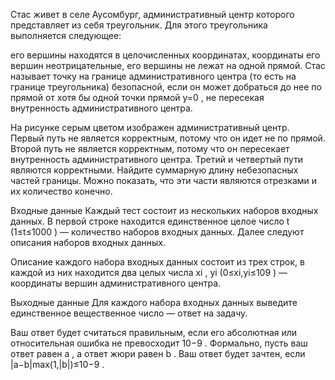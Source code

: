 ﻿Стас живет в селе Аусомбург, административный центр которого представляет из себя треугольник. Для этого треугольника выполняется следующее:

его вершины находятся в целочисленных координатах,
координаты его вершин неотрицательные,
его вершины не лежат на одной прямой.
Стас называет точку на границе административного центра (то есть на границе треугольника) безопасной, если он может добраться до нее по прямой от хотя бы одной точки прямой y=0
, не пересекая внутренность административного центра.

На рисунке серым цветом изображен административный центр. Первый путь не является корректным, потому что он идет не по прямой. Второй путь не является корректным, потому что он пересекает внутренность административного центра. Третий и четвертый пути являются корректными.
Найдите суммарную длину небезопасных частей границы. Можно показать, что эти части являются отрезками и их количество конечно.

Входные данные
Каждый тест состоит из нескольких наборов входных данных. В первой строке находится единственное целое число t
 (1≤t≤1000
) — количество наборов входных данных. Далее следуют описания наборов входных данных.

Описание каждого набора входных данных состоит из трех строк, в каждой из них находится два целых числа xi
, yi
 (0≤xi,yi≤109
) — координаты вершин административного центра.

Выходные данные
Для каждого набора входных данных выведите единственное вещественное число — ответ на задачу.

Ваш ответ будет считаться правильным, если его абсолютная или относительная ошибка не превосходит 10−9
. Формально, пусть ваш ответ равен a
, а ответ жюри равен b
. Ваш ответ будет зачтен, если |a−b|max(1,|b|)≤10−9
.